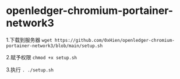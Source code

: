 # openledger-chromium-portainer-network3

1.下载到服务器
```wget https://github.com/0xHien/openledger-chromium-portainer-network3/blob/main/setup.sh```

2.赋予权限
```chmod +x setup.sh```

3.执行
```. ./setup.sh```
